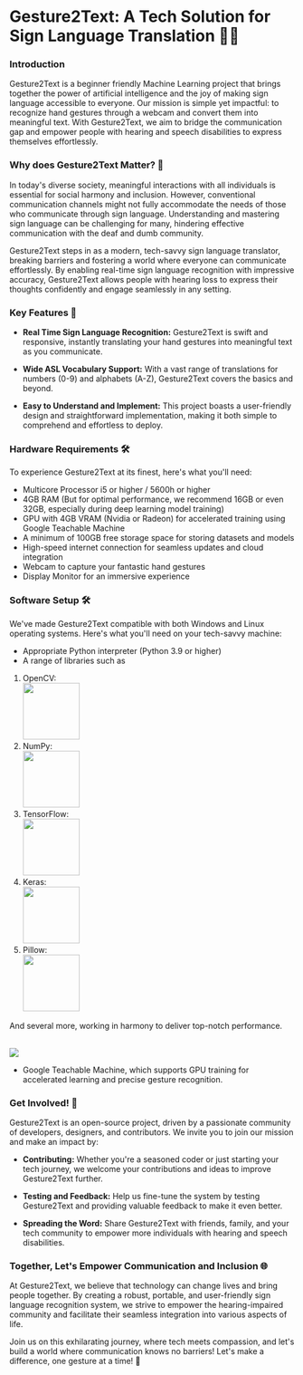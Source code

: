 # Gesture2Text: A Tech Solution for Sign Language Translation 🤖📝

### Introduction

Gesture2Text is a beginner friendly Machine Learning project that brings together the power of artificial intelligence and the joy of making sign language accessible to everyone. Our mission is simple yet impactful: to recognize hand gestures through a webcam and convert them into meaningful text. With Gesture2Text, we aim to bridge the communication gap and empower people with hearing and speech disabilities to express themselves effortlessly.

### Why does Gesture2Text Matter? 🌟

In today's diverse society, meaningful interactions with all individuals is essential for social harmony and inclusion. However, conventional communication channels might not fully accommodate the needs of those who communicate through sign language. Understanding and mastering sign language can be challenging for many, hindering effective communication with the deaf  and dumb community.

Gesture2Text steps in as a modern, tech-savvy sign language translator, breaking barriers and fostering a world where everyone can communicate effortlessly. By enabling real-time sign language recognition with impressive accuracy, Gesture2Text allows people with hearing loss to express their thoughts confidently and engage seamlessly in any setting.

### Key Features 🚀

- **Real Time Sign Language Recognition:** Gesture2Text is swift and responsive, instantly translating your hand gestures into meaningful text as you communicate.

- **Wide ASL Vocabulary Support:** With a vast range of translations for numbers (0-9) and alphabets (A-Z), Gesture2Text covers the basics and beyond.

- **Easy to Understand and Implement:** This project boasts a user-friendly design and straightforward implementation, making it both simple to comprehend and effortless to deploy.

### Hardware Requirements 🛠️

To experience Gesture2Text at its finest, here's what you'll need:

- Multicore Processor i5 or higher / 5600h or higher
- 4GB RAM (But for optimal performance, we recommend 16GB or even 32GB, especially during deep learning model training)
- GPU with 4GB VRAM (Nvidia or Radeon) for accelerated training using Google Teachable Machine
- A minimum of 100GB free storage space for storing datasets and models
- High-speed internet connection for seamless updates and cloud integration
- Webcam to capture your fantastic hand gestures
- Display Monitor for an immersive experience

### Software Setup 🛠️

We've made Gesture2Text compatible with both Windows and Linux operating systems. Here's what you'll need on your tech-savvy machine:

- Appropriate Python interpreter (Python 3.9 or higher)
- A range of libraries such as<br>
1. OpenCV: <br><img src = "https://github.com/COAS4/Group-3_Sign-Language-Interpreter-using-Google-Teachable-Machine/assets/128959442/2877f8b3-d69b-4b10-b9fa-b46a1229f29d" width = 100 height = 100><br>
2. NumPy: <br><img src = "https://github.com/COAS4/Group-3_Sign-Language-Interpreter-using-Google-Teachable-Machine/assets/128959442/4084052e-556d-4afa-bf80-978c3a370a12" width = 100 height = 100><br>
3. TensorFlow: <br><img src = "https://github.com/COAS4/Group-3_Sign-Language-Interpreter-using-Google-Teachable-Machine/assets/128959442/622dbdf0-a96b-4495-9a59-e1163e8d8099" width = 100 height = 100><br>
4. Keras: <br><img src = "https://github.com/COAS4/Group-3_Sign-Language-Interpreter-using-Google-Teachable-Machine/assets/128959442/16066dfd-5e72-4845-945c-9c5fbb161e94" width = 100 height = 100><br>
5. Pillow: <br><img src = "https://github.com/COAS4/Group-3_Sign-Language-Interpreter-using-Google-Teachable-Machine/assets/128959442/4f0c1b48-6724-400f-a29c-50aaf9a93634" width = 100 height = 100><br>

  And several more, working in harmony to deliver top-notch performance.

  <br><img src = "https://github.com/COAS4/Group-3_Sign-Language-Interpreter-using-Google-Teachable-Machine/assets/128959442/8f48d651-9993-40cf-bde1-7352cd4e8ea9" ><br>
- Google Teachable Machine, which supports GPU training for accelerated learning and precise gesture recognition.

### Get Involved! 🙌

Gesture2Text is an open-source project, driven by a passionate community of developers, designers, and contributors. We invite you to join our mission and make an impact by:

- **Contributing:** Whether you're a seasoned coder or just starting your tech journey, we welcome your contributions and ideas to improve Gesture2Text further.

- **Testing and Feedback:** Help us fine-tune the system by testing Gesture2Text and providing valuable feedback to make it even better.

- **Spreading the Word:** Share Gesture2Text with friends, family, and your tech community to empower more individuals with hearing and speech disabilities.

### Together, Let's Empower Communication and Inclusion 🌐

At Gesture2Text, we believe that technology can change lives and bring people together. By creating a robust, portable, and user-friendly sign language recognition system, we strive to empower the hearing-impaired community and facilitate their seamless integration into various aspects of life.

Join us on this exhilarating journey, where tech meets compassion, and let's build a world where communication knows no barriers!
Let's make a difference, one gesture at a time! 🤝

